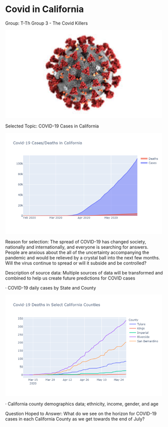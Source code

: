 # Covid in California

Group: T-Th Group 3 - The Covid Killers

<img src="covid19.jpg" width="500" >

Selected Topic: COVID-19 Cases in California

<img src="daily_ca.png" width="500" >

Reason for selection: The spread of COVID-19 has changed society, nationally and internationally, and everyone is searching for answers. People are anxious about the all of the uncertainty accompanying the pandemic and  would be relieved by a crystal ball into the next few months.  Will the virus continue to spread or will it subside and be controlled?

Description of source data: Multiple sources of data will be transformed and combined to help us create future predictions for COVID cases

·    COVID-19 daily cases by State and County

<img src="ca_counties.png" width="500" >

·    California county demographics data; ethnicity, income, gender, and age 


Question Hoped to Answer: What do we see on the horizon for COVID-19 cases in each California County as we get towards the end of July?
